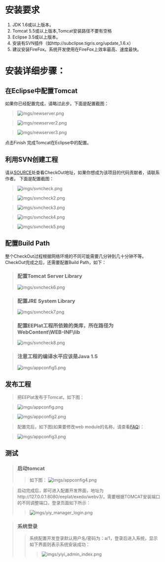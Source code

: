 # 安装要求 #
  1. JDK 1.6或以上版本。
  1. Tomcat 5.5或以上版本,Tomcat安装路径不要有空格
  1. Eclipse 3.5或以上版本。
  1. 安装有SVN插件（如http://subclipse.tigris.org/update_1.6.x）
  1. 建议安装FireFox。系统开发使用在FireFox上效率最高、速度最快。


# 安装详细步骤： #

## 在Eclipse中配置Tomcat ##
如果你已经配置完成，请略过此步。下面是配置截图：
> ![imgs/newserver.png](imgs/newserver.png)

> ![imgs/newserver2.png](imgs/newserver2.png)

> ![imgs/newserver3.png](imgs/newserver3.png)

点击Finish 完成Tomcat在Eclipse中的配置。


## 利用SVN创建工程 ##
请从[SOURCE](http://code.google.com/p/eeplat/source/checkout)处查看CheckOut地址，如果你想成为该项目的代码贡献者，请联系作者。
下面是配置截图：

> ![imgs/svncheck.png](imgs/svncheck.png)

> ![imgs/svncheck2.png](imgs/svncheck2.png)

> ![imgs/svncheck3.png](imgs/files/svncheck3.png)

> ![imgs/svncheck4.png](imgs/svncheck4.png)

> ![imgs/svncheck5.png](imgs/svncheck5.png)


## 配置Build Path ##
整个CheckOut过程根据网络环境的不同可能需要几分钟到几十分钟不等。
CheckOut完成之后，还需要配置Build Path，如下：

> ### 配置Tomcat Server Library ###
> ![imgs/svncheck6.png](imgs/svncheck6.png)

> ### 配置JRE System Library ###
> ![imgs/svncheck7.png](imgs/svncheck7.png)

> ### 配置EEPlat工程所依赖的类库，所在路径为 WebContent\WEB-INF\lib ###
> ![imgs/svncheck8.png](imgs/svncheck8.png)

> ### 注意工程的编译水平应该是Java 1.5 ###
> ![imgs/appconfig5.png](imgs/appconfig5.png)

## 发布工程 ##

> 把EEPlat发布于Tomcat，如下图：

> ![imgs/appconfig.png](imgs/appconfig.png)

> ![imgs/appconfig2.png](imgs/appconfig2.png)

> 配置完后，如下图(如果要修改web module的名称，请查看[FAQ](FAQ.md))：

> ![imgs/appconfig3.png](imgs/appconfig3.png)


## 测试 ##
> ### 启动tomcat ###
> > 如下图：
> > ![imgs/appconfig4.png](imgs/appconfig4.png)

> 启动完成后，即可进入配置开发界面，地址为http://127.0.0.1:8080/eeplat/exedo/webv3/，需要根据TOMCAT安装端口的不同调整端口，登录页面如下所示：
> > ![imgs/yiy_manager_login.png](imgs/yiy_manager_login.png)

> ### 系统登录 ###
> > 系统配置开发登录默认用户名/密码为：a/1，登录后进入系统，显示如下界面则表示系统安装成功：
> > > ![imgs/yiyi_admin_index.png](imgs/yiyi_admin_index.png)
